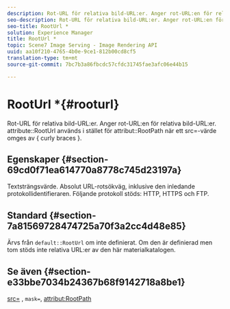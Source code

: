 ```yaml
---
description: Rot-URL för relativa bild-URL:er. Anger rot-URL:en för relativa bild-URL:er. RootUrl-attributet används i stället för RootPath-attributet när ett src=-värde omges av { curly braces }.
seo-description: Rot-URL för relativa bild-URL:er. Anger rot-URL:en för relativa bild-URL:er. RootUrl-attributet används i stället för RootPath-attributet när ett src=-värde omges av { curly braces }.
seo-title: RootUrl *
solution: Experience Manager
title: RootUrl *
topic: Scene7 Image Serving - Image Rendering API
uuid: aa10f210-4765-4b0e-9ce1-812b00cd8cf5
translation-type: tm+mt
source-git-commit: 7bc7b3a86fbcdc57cfdc31745fae3afc06e44b15

---
```



# RootUrl *{#rooturl}

Rot-URL för relativa bild-URL:er. Anger rot-URL:en för relativa bild-URL:er. attribute::RootUrl används i stället för attribut::RootPath när ett src=-värde omges av { curly braces }.

## Egenskaper {#section-69cd0f71ea614770a8778c745d23197a}

Textsträngsvärde. Absolut URL-rotsökväg, inklusive den inledande protokollidentifieraren. Följande protokoll stöds: HTTP, HTTPS och FTP.

## Standard {#section-7a81569728474725a70f3a2cc4d48e85}

Ärvs från `default::RootUrl` om inte definierat. Om den är definierad men tom stöds inte relativa URL:er av den här materialkatalogen.

## Se även {#section-e33bbe7034b24367b68f9142718a8be1}

[src=](../../../../../ir-api/http-protocol/image-rendering-api-ref/c-ir-http-protocol-ref/c-ir-http-protocol-command-reference/r-ir-src.md#reference-62c98abad22149d68d405ed6aaff8272) , `mask=`, [attribut:RootPath](../../../../../ir-api/material-cat/image-rendering-api-ref/c-ir-material-catalog/c-ir-attributes-reference/r-ir-rootpath.md#reference-a4d7c96b62e14fcbad1740c702f160f3)
